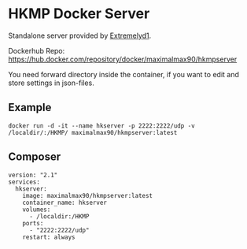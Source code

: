 # HKMP Docker Server
Standalone server provided by [Extremelyd1](https://github.com/Extremelyd1/HKMP).

Dockerhub Repo: https://hub.docker.com/repository/docker/maximalmax90/hkmpserver

You need forward directory inside the container, if you want to edit and store settings in json-files.

## Example
```docker run -d -it --name hkserver -p 2222:2222/udp -v /localdir/:/HKMP/ maximalmax90/hkmpserver:latest```

## Composer
```
version: "2.1"
services:  
  hkserver:
    image: maximalmax90/hkmpserver:latest
    container_name: hkserver
    volumes:
      - /localdir:/HKMP
    ports:
      - "2222:2222/udp"
    restart: always
```
